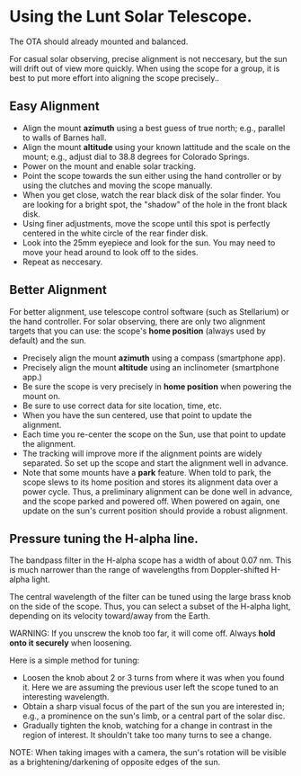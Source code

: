 # Using the Lunt Solar Telescope.

The OTA should already mounted and balanced.

For casual solar observing, precise alignment is not neccesary, but
the sun will drift out of view more quickly. When using the scope for
a group, it is best to put more effort into aligning the scope precisely..


## Easy Alignment

* Align the mount __azimuth__ using a best guess of true north; e.g., parallel
  to walls of Barnes hall. 
* Align the mount __altitude__ using your known lattitude and the scale on
  the mount; e.g., adjust dial to 38.8 degrees for Colorado Springs.
* Power on the mount and enable solar tracking.
* Point the scope towards the sun either using the hand controller or by
  using the clutches and moving the scope manually.
* When you get close, watch the rear black disk of the solar finder.  You are
  looking for a bright spot, the "shadow" of the hole in the front black disk.
* Using finer adjustments, move the scope until this spot is perfectly
  centered in the white circle of the rear finder disk.
* Look into the 25mm eyepiece and look for the sun.  You may need to move
  your head around to look off to the sides.
* Repeat as neccesary.

## Better Alignment

For better alignment, use telescope control software (such as
Stellarium) or the hand controller. For solar observing, there are
only two alignment targets that you can use: the scope's __home
position__ (always used by default) and the sun.


* Precisely align the mount __azimuth__ using a compass (smartphone
  app).
* Precisely align the mount __altitude__ using an inclinometer
  (smartphone app.)
* Be sure the scope is very precisely in __home position__ when
  powering the mount on.
* Be sure to use correct data for site location, time, etc.  
* When you have the sun centered, use that point to update the alignment.
* Each time you re-center the scope on the Sun, use that point to
  update the alignment.
* The tracking will improve more if the alignment points are widely
  separated.  So set up the scope and start the alignment well in
  advance.
* Note that some mounts have a __park__ feature.  When told to park,
  the scope slews to its home position and stores its alignment data
  over a power cycle.  Thus, a preliminary alignment can be done well
  in advance, and the scope parked and powered off.  When powered on
  again, one update on the sun's current position should provide a
  robust alignment.
 

## Pressure tuning the H-alpha line.

The bandpass filter in the H-alpha scope has a width of about 0.07
nm. This is much narrower than the range of wavelengths from
Doppler-shifted H-alpha light.

The central wavelength of the filter can be tuned using the large
brass knob on the side of the scope.  Thus, you can select a subset of
the H-alpha light, depending on its velocity toward/away from the Earth.

WARNING: If you unscrew the knob too far, it will come off.  Always
__hold onto it securely__ when loosening.

Here is a simple method for tuning:

* Loosen the knob about 2 or 3 turns from where it was when you found
  it. Here we are assuming the previous user left the scope tuned to
  an interesting wavelength.
* Obtain a sharp visual focus of the part of the sun you are
  interested in; e.g., a prominence on the sun's limb, or a central
  part of the solar disc.
* Gradually tighten the knob, watching for a change in contrast in the
  region of interest.  It shouldn't take too many turns to see a change.

NOTE: When taking images with a camera, the sun's rotation will be
visible as a brightening/darkening of opposite edges of the sun.
